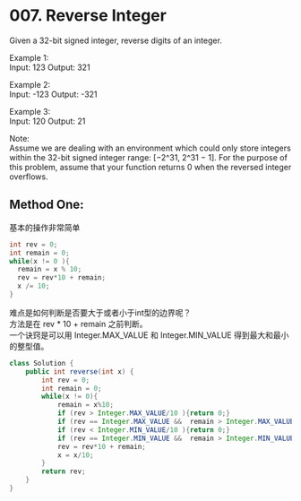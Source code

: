 # 007. Reverse Integer


Given a 32-bit signed integer, reverse digits of an integer.

Example 1:  
Input: 123
Output: 321

Example 2:   
Input: -123
Output: -321

Example 3:   
Input: 120
Output: 21

Note:  
Assume we are dealing with an environment which could only store integers within the 32-bit signed integer range: [−2^31,  2^31 − 1]. For the purpose of this problem, assume that your function returns 0 when the reversed integer overflows.


## Method One:
基本的操作非常简单
```java
int rev = 0;
int remain = 0;
while(x != 0 ){
  remain = x % 10;
  rev = rev*10 + remain;
  x /= 10;
}
```
难点是如何判断是否要大于或者小于int型的边界呢？   
方法是在 rev * 10 + remain 之前判断。   
一个诀窍是可以用 Integer.MAX_VALUE 和 Integer.MIN_VALUE 得到最大和最小的整型值。
```java
class Solution {
    public int reverse(int x) {      
        int rev = 0;
        int remain = 0;
        while(x != 0){
            remain = x%10;
            if (rev > Integer.MAX_VALUE/10 ){return 0;}
            if (rev == Integer.MAX_VALUE &&  remain > Integer.MAX_VALUE%10 ){return 0;}
            if (rev < Integer.MIN_VALUE/10 ){return 0;}
            if (rev == Integer.MIN_VALUE &&  remain > Integer.MIN_VALUE%10 ){return 0;}
            rev = rev*10 + remain;
            x = x/10;
        }
        return rev;
    }
}
```
